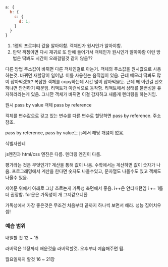 ```javascript
a: {
  b: {
    c: {
      d: 1;
    }
  }
}
```

1. 1랩의 프로퍼티 값을 알아야함. 객체인가 원시인가 알아야함.
2. 만약 객쳉이면 다시 재귀로 또 안에 들어가서 객체인가 원시인가 알아야함
   이런 방법은 딱봐도 시간이 오래걸릴것 같지 않음??

다른 방법
주소값이 바뀌면 다른 객체인걸로 아는거.
객체의 주소값을 원시값으로 사용하는것.
바뀌면 재할당이 일어남. 이를 사용한는 움직임이 있음.
근데 메모리 딱봐도 많이 잡아먹겠죠? 복잡한 객체를 copy하는데 시간 많이 잡아먹을듯.
근데 왜 이런걸 선호하냐면 안전하기 때문임.
리액트가 이런식으로 동작함.
리액트에서 상태를 불변성을 유지하라라는게 있음.
그니깐 객체가 바뀌면 이걸 감지하고 새롭게 렌더링을 하는거임.

원시 pass by value
객체 pass by reference

객체를 변수값으로 갖고 있는 변수를 다른 변수로 할당하면 pass by reference. 주소참조.

pass by reference, pass by value는 js에서 해당 개념이 없음.

식별자한테

js엔진과 html/css 엔진은 다름. 렌더링 엔진이 다룸.

평가라는 것은 무엇인가?
계산을 통해 값이 나옴. 수학에서는 계산하면 값이 숫자가 나옴.
프로그래밍에서 계산을 한다면 숫자도 나올수있고, 문자열도 나올수도 있고 객체도 나올수 있음.

제어문
위에서 아래로 그냥 흐르는게 가독성 측면에서 좋음.
i++은 안티패턴임
i += 1를 더 권장함.
for문은 가독성이 개 그지같으니깐

가독성에서 가장 좋은것은 무조건 처음부터 끝까지 하나씩 보면서 해라.
성능 집어치우셈!

### 예습 범위

내일할 것
12 ~ 15

러버덕은 11장까지 배운것을 러버덕할것.
오후부터 예습해주면 됨.

월요일까지 할것
16 ~ 21장

